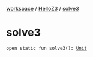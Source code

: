 [workspace](../index.md) / [HelloZ3](index.md) / [solve3](./solve3.md)

# solve3

`open static fun solve3(): `[`Unit`](https://kotlinlang.org/api/latest/jvm/stdlib/kotlin/-unit/index.html)
